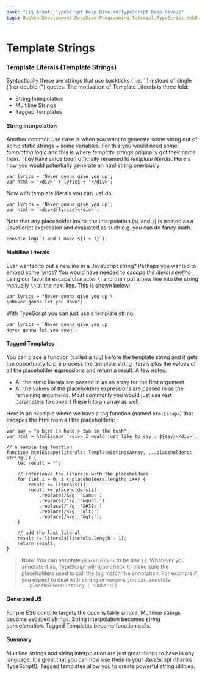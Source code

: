 ```yaml
---
book: "[[§ About꞉ TypeScript Deep Dive.md|TypeScript Deep Dive]]"
tags: BackendDevelopment,DeepDive,Programming,Tutorial,TypeScript,WebDevelopment
---
```


# Template Strings

### Template Literals (Template Strings)

Syntactically these are strings that use backticks ( i.e. ` ) instead of single (') or double (") quotes. The motivation of Template Literals is three fold:

- String Interpolation
- Multiline Strings
- Tagged Templates

#### String Interpolation

Another common use case is when you want to generate some string out of some static strings + some variables. For this you would need some _templating logic_ and this is where _template strings_ originally got their name from. They have since been officially renamed to _template literals_. Here's how you would potentially generate an html string previously:

```
var lyrics = 'Never gonna give you up';
var html = '<div>' + lyrics + '</div>';
```

Now with template literals you can just do:

```
var lyrics = 'Never gonna give you up';
var html = `<div>${lyrics}</div>`;
```

Note that any placeholder inside the interpolation (`${` and `}`) is treated as a JavaScript expression and evaluated as such e.g. you can do fancy math.

```
console.log(`1 and 1 make ${1 + 1}`);
```

#### Multiline Literals

Ever wanted to put a newline in a JavaScript string? Perhaps you wanted to embed some lyrics? You would have needed to _escape the literal newline_ using our favorite escape character `\`, and then put a new line into the string manually `\n` at the next line. This is shown below:

```
var lyrics = "Never gonna give you up \
\nNever gonna let you down";
```

With TypeScript you can just use a template string:

```
var lyrics = `Never gonna give you up
Never gonna let you down`;
```

#### Tagged Templates

You can place a function (called a `tag`) before the template string and it gets the opportunity to pre process the template string literals plus the values of all the placeholder expressions and return a result. A few notes:

- All the static literals are passed in as an array for the first argument.
- All the values of the placeholders expressions are passed in as the remaining arguments. Most commonly you would just use rest parameters to convert these into an array as well.

Here is an example where we have a tag function (named `htmlEscape`) that escapes the html from all the placeholders:

```
var say = "a bird in hand > two in the bush";
var html = htmlEscape `<div> I would just like to say : ${say}</div>`;

// a sample tag function
function htmlEscape(literals: TemplateStringsArray, ...placeholders: string[]) {
    let result = "";

    // interleave the literals with the placeholders
    for (let i = 0; i < placeholders.length; i++) {
        result += literals[i];
        result += placeholders[i]
            .replace(/&/g, '&amp;')
            .replace(/"/g, '&quot;')
            .replace(/'/g, '&#39;')
            .replace(/</g, '&lt;')
            .replace(/>/g, '&gt;');
    }

    // add the last literal
    result += literals[literals.length - 1];
    return result;
}
```

> Note: You can annotate `placeholders` to be any `[]`. Whatever you annotate it as, TypeScript will type check to make sure the placeholders used to call the tag match the annotation. For example if you expect to deal with `string` or `number`s you can annotate `...placeholders:(string | number)[]`

#### Generated JS

For pre ES6 compile targets the code is fairly simple. Multiline strings become escaped strings. String interpolation becomes _string concatenation_. Tagged Templates become function calls.

#### Summary

Multiline strings and string interpolation are just great things to have in any language. It's great that you can now use them in your JavaScript (thanks TypeScript!). Tagged templates allow you to create powerful string utilities.